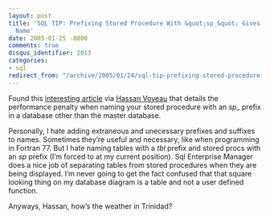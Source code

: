 ```yaml
---
layout: post
title: 'SQL TIP: Prefixing Stored Procedure With &quot;sp_&quot; Gives Your SP a Bad
  Name'
date: 2005-01-25 -0800
comments: true
disqus_identifier: 2013
categories:
- sql
redirect_from: "/archive/2005/01/24/sql-tip-prefixing-stored-procedure-with-sp_-gives-your-sp-a-bad-name.aspx/"
---
```


Found this [interesting
article](http://www.winnetmag.com/Article/ArticleID/23011/23011.html "article on stored proc naming")
via [Hassan
Voyeau](http://haveworld.blogspot.com/2005/01/sql-tip-sp-prefix.html "Hassan's Blog")
that details the performance penalty when naming your stored procedure
with an *sp\_* prefix in a database other than the master database.

Personally, I hate adding extraneous and unecessary prefixes and
suffixes to names. Sometimes they’re useful and necessary, like when
programming in Fortran 77. But I hate naming tables with a *tbl* prefix
and stored procs with an *sp* prefix (I’m forced to at my current
position). Sql Enterprise Manager does a nice job of separating tables
from stored procedures when they are being displayed. I’m never going to
get the fact confused that that square looking thing on my database
diagram is a table and not a user defined function.

Anyways, Hassan, how’s the weather in Trinidad?


